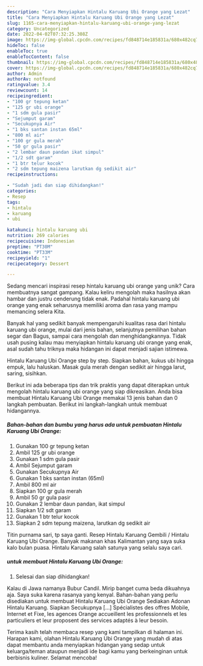 ```yaml
---
description: "Cara Menyiapkan Hintalu Karuang Ubi Orange yang Lezat"
title: "Cara Menyiapkan Hintalu Karuang Ubi Orange yang Lezat"
slug: 1165-cara-menyiapkan-hintalu-karuang-ubi-orange-yang-lezat
category: Uncategorized
date: 2022-04-02T07:32:25.308Z
image: https://img-global.cpcdn.com/recipes/fd848714e185831a/680x482cq70/hintalu-karuang-ubi-orange-foto-resep-utama.jpg
hideToc: false
enableToc: true
enableTocContent: false
thumbnail: https://img-global.cpcdn.com/recipes/fd848714e185831a/680x482cq70/hintalu-karuang-ubi-orange-foto-resep-utama.jpg
cover: https://img-global.cpcdn.com/recipes/fd848714e185831a/680x482cq70/hintalu-karuang-ubi-orange-foto-resep-utama.jpg
author: Admin
authorAv: notfound
ratingvalue: 3.4
reviewcount: 14
recipeingredient:
- "100 gr tepung ketan"
- "125 gr ubi orange"
- "1 sdm gula pasir"
- "Sejumput garam"
- "Secukupnya Air"
- "1 bks santan instan 65ml"
- "800 ml air"
- "100 gr gula merah"
- "50 gr gula pasir"
- "2 lembar daun pandan ikat simpul"
- "1/2 sdt garam"
- "1 btr telur kocok"
- "2 sdm tepung maizena larutkan dg sedikit air"
recipeinstructions:

- "Sudah jadi dan siap dihidangkan!"
categories:
- Resep
tags:
- hintalu
- karuang
- ubi

katakunci: hintalu karuang ubi 
nutrition: 269 calories
recipecuisine: Indonesian
preptime: "PT30M"
cooktime: "PT33M"
recipeyield: "1"
recipecategory: Dessert

---
```





Sedang mencari inspirasi resep hintalu karuang ubi orange yang unik? Cara membuatnya sangat gampang. Kalau keliru mengolah maka hasilnya akan hambar dan justru cenderung tidak enak. Padahal hintalu karuang ubi orange yang enak seharusnya memiliki aroma dan rasa yang mampu memancing selera Kita.





Banyak hal yang sedikit banyak mempengaruhi kualitas rasa dari hintalu karuang ubi orange, mulai dari jenis bahan, selanjutnya pemilihan bahan segar dan Bagus, sampai cara mengolah dan menghidangkannya. Tidak usah pusing kalau mau menyiapkan hintalu karuang ubi orange yang enak,      asal sudah tahu triknya maka hidangan ini dapat menjadi sajian istimewa.














Hintalu Karuang Ubi Orange step by step. Siapkan bahan, kukus ubi hingga empuk, lalu haluskan. Masak gula merah dengan sedikit air hingga larut, saring, sisihkan.






Berikut ini ada beberapa tips dan trik praktis yang dapat diterapkan untuk mengolah hintalu karuang ubi orange yang siap dikreasikan. Anda bisa membuat Hintalu Karuang Ubi Orange memakai 13 jenis bahan dan 0 langkah pembuatan. Berikut ini langkah-langkah untuk membuat hidangannya.

<!--inarticleads1-->

##### Bahan-bahan dan bumbu yang harus ada untuk pembuatan Hintalu Karuang Ubi Orange:

1. Gunakan 100 gr tepung ketan
1. Ambil 125 gr ubi orange
1. Gunakan 1 sdm gula pasir
1. Ambil Sejumput garam
1. Gunakan Secukupnya Air
1. Gunakan 1 bks santan instan (65ml)
1. Ambil 800 ml air
1. Siapkan 100 gr gula merah
1. Ambil 50 gr gula pasir
1. Gunakan 2 lembar daun pandan, ikat simpul
1. Siapkan 1/2 sdt garam
1. Gunakan 1 btr telur kocok
1. Siapkan 2 sdm tepung maizena, larutkan dg sedikit air


Titin purnama sari, tp saya ganti. Resep Hintalu Karuang Gembili / Hintalu Karuang Ubi Orange. Banyak makanan khas Kalimantan yang saya suka kalo bulan puasa. Hintalu Karuang salah satunya yang selalu saya cari. 

<!--inarticleads2-->

#####  untuk membuat Hintalu Karuang Ubi Orange:


1. Selesai dan siap dihidangkan!

Kalau di Jawa namanya Bubur Candil. Mirip banget cuma beda dikuahnya aja. Saya suka karena rasanya yang kenyal. Bahan-bahan yang perlu disediakan untuk membuat Hintalu Karuang Ubi Orange Sediakan Adonan Hintalu Karuang. Siapkan Secukupnya […] Spécialistes des offres Mobile, Internet et Fixe, les agences Orange accueillent les professionnels et les particuliers et leur proposent des services adaptés à leur besoin. 

Terima kasih telah membaca resep yang kami tampilkan di halaman ini. Harapan kami, olahan Hintalu Karuang Ubi Orange yang mudah di atas dapat membantu anda menyiapkan hidangan yang sedap untuk keluarga/teman ataupun menjadi ide bagi kamu yang berkeinginan untuk berbisnis kuliner. Selamat mencoba!
